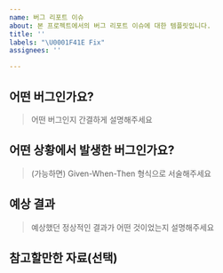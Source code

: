 ```yaml
---
name: 버그 리포트 이슈
about: 본 프로젝트에서의 버그 리포트 이슈에 대한 템플릿입니다.
title: ''
labels: "\U0001F41E Fix"
assignees: ''

---
```


## 어떤 버그인가요?

> 어떤 버그인지 간결하게 설명해주세요

## 어떤 상황에서 발생한 버그인가요?

> (가능하면) Given-When-Then 형식으로 서술해주세요

## 예상 결과

> 예상했던 정상적인 결과가 어떤 것이었는지 설명해주세요

## 참고할만한 자료(선택)
